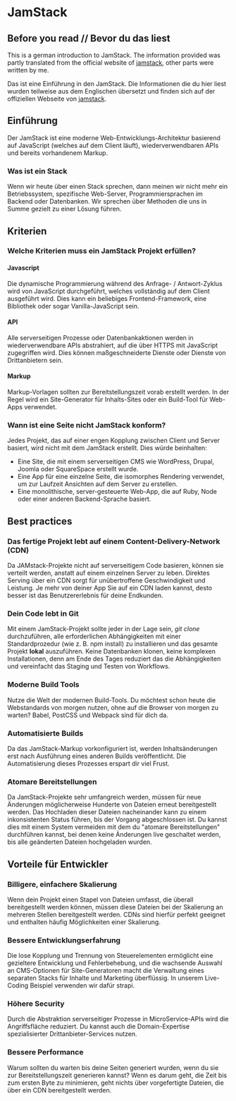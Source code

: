 # JamStack

## Before you read // Bevor du das liest

This is a german introduction to JamStack. The information provided was partly translated from the official website of [jamstack](https://jamstack.org), other parts were written by me.

Das ist eine Einführung in den JamStack. Die Informationen die du hier liest wurden teilweise aus dem Englischen übersetzt und finden sich auf der offiziellen Webseite von [jamstack](https://jamstack.org).

## Einführung

Der JamStack ist eine moderne Web-Entwicklungs-Architektur basierend auf JavaScript (welches auf dem Client läuft), wiederverwendbaren APIs und bereits vorhandenem Markup.

### Was ist ein Stack

Wenn wir heute über einen Stack sprechen, dann meinen wir nicht mehr ein Betriebssystem, spezifische Web-Server, Programmiersprachen im Backend oder Datenbanken. Wir sprechen über Methoden die uns in Summe gezielt zu einer Lösung führen.

## Kriterien

### Welche Kriterien muss ein JamStack Projekt erfüllen?

#### Javascript

Die dynamische Programmierung während des Anfrage- / Antwort-Zyklus wird von JavaScript durchgeführt, welches vollständig auf dem Client ausgeführt wird. Dies kann ein beliebiges Frontend-Framework, eine Bibliothek oder sogar Vanilla-JavaScript sein.

#### API

Alle serverseitigen Prozesse oder Datenbankaktionen werden in wiederverwendbare APIs abstrahiert, auf die über HTTPS mit JavaScript zugegriffen wird. Dies können maßgeschneiderte Dienste oder Dienste von Drittanbietern sein.

#### Markup

Markup-Vorlagen sollten zur Bereitstellungszeit vorab erstellt werden. In der Regel wird ein Site-Generator für Inhalts-Sites oder ein Build-Tool für Web-Apps verwendet.

### Wann ist eine Seite nicht JamStack konform?

Jedes Projekt, das auf einer engen Kopplung zwischen Client und Server basiert, wird nicht mit dem JamStack erstellt. Dies würde beinhalten:

- Eine Site, die mit einem serverseitigen CMS wie WordPress, Drupal, Joomla oder SquareSpace erstellt wurde.
- Eine App für eine einzelne Seite, die isomorphes Rendering verwendet, um zur Laufzeit Ansichten auf dem Server zu erstellen.
- Eine monolithische, server-gesteuerte Web-App, die auf Ruby, Node oder einer anderen Backend-Sprache basiert.

## Best practices

### Das fertige Projekt lebt auf einem Content-Delivery-Network (CDN)

Da JAMstack-Projekte nicht auf serverseitigem Code basieren, können sie verteilt werden, anstatt auf einem einzelnen Server zu leben. Direktes Serving über ein CDN sorgt für unübertroffene Geschwindigkeit und Leistung. Je mehr von deiner App Sie auf ein CDN laden kannst, desto besser ist das Benutzererlebnis für deine Endkunden.

### Dein Code lebt in Git

Mit einem JamStack-Projekt sollte jeder in der Lage sein, *git clone* durchzuführen, alle erforderlichen Abhängigkeiten mit einer Standardprozedur (wie z. B. npm install) zu installieren und das gesamte Projekt **lokal** auszuführen. Keine Datenbanken klonen, keine komplexen Installationen, denn am Ende des Tages reduziert das die Abhängigkeiten und vereinfacht das Staging und Testen von Workflows.

### Moderne Build Tools

Nutze die Welt der modernen Build-Tools. Du möchtest schon heute die Webstandards von morgen nutzen, ohne auf die Browser von morgen zu warten? Babel, PostCSS und Webpack sind für dich da.

### Automatisierte Builds

Da das JamStack-Markup vorkonfiguriert ist, werden Inhaltsänderungen erst nach Ausführung eines anderen Builds veröffentlicht. Die Automatisierung dieses Prozesses erspart dir viel Frust.

### Atomare Bereitstellungen

Da JamStack-Projekte sehr umfangreich werden, müssen für neue Änderungen möglicherweise Hunderte von Dateien erneut bereitgestellt werden. Das Hochladen dieser Dateien nacheinander kann zu einem inkonsistenten Status führen, bis der Vorgang abgeschlossen ist. Du kannst dies mit einem System vermeiden mit dem du "atomare Bereitstellungen" durchführen kannst, bei denen keine Änderungen live geschaltet werden, bis alle geänderten Dateien hochgeladen wurden.

## Vorteile für Entwickler

### Billigere, einfachere Skalierung

Wenn dein Projekt einen Stapel von Dateien umfasst, die überall bereitgestellt werden können, müssen diese Dateien bei der Skalierung an mehreren Stellen bereitgestellt werden. CDNs sind hierfür perfekt geeignet und enthalten häufig Möglichkeiten einer Skalierung.

### Bessere Entwicklungserfahrung

Die lose Kopplung und Trennung von Steuerelementen ermöglicht eine gezieltere Entwicklung und Fehlerbehebung, und die wachsende Auswahl an CMS-Optionen für Site-Generatoren macht die Verwaltung eines separaten Stacks für Inhalte und Marketing überflüssig. In unserem Live-Coding Beispiel verwenden wir dafür strapi.

### Höhere Security

Durch die Abstraktion serverseitiger Prozesse in MicroService-APIs wird die Angriffsfläche reduziert. Du kannst auch die Domain-Expertise spezialisierter Drittanbieter-Services nutzen.

### Bessere Performance

Warum sollten du warten bis deine Seiten generiert wurden, wenn du sie zur Bereitstellungszeit generieren kannst? Wenn es darum geht, die Zeit bis zum ersten Byte zu minimieren, geht nichts über vorgefertigte Dateien, die über ein CDN bereitgestellt werden.
